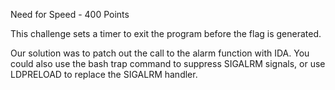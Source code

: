 Need for Speed - 400 Points

This challenge sets a timer to exit the program before the flag is generated.

Our solution was to patch out the call to the alarm function with IDA. You could also use the bash trap command to suppress SIGALRM signals, or use LDPRELOAD to replace the SIGALRM handler.